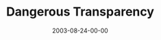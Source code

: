 ---
layout: message
category: message
series: "Dangerous Conversations"
title: "Dangerous Transparency"
date: 2003-08-24-00-00
message_id: 209
audio: "http://s3.amazonaws.com/crossroads-media/messages/audio/DC_02_08-24-03_Dangerous_Transparency.mp3"
audio-duration: "35:13"
explicit: false
---